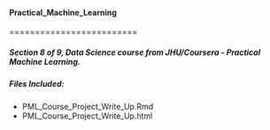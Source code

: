 #### Practical_Machine_Learning
=========================

##### Section 8 of 9, Data Science course from JHU/Coursera - Practical Machine Learning.

##### Files Included:

* PML_Course_Project_Write_Up.Rmd
* PML_Course_Project_Write_Up.html
